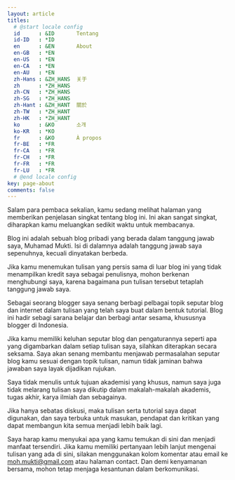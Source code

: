 ```yaml
---
layout: article
titles:
  # @start locale config
  id	  : &ID		  Tentang
  id-ID	  : *ID
  en      : &EN       About
  en-GB   : *EN
  en-US   : *EN
  en-CA   : *EN
  en-AU   : *EN
  zh-Hans : &ZH_HANS  关于
  zh      : *ZH_HANS
  zh-CN   : *ZH_HANS
  zh-SG   : *ZH_HANS
  zh-Hant : &ZH_HANT  關於
  zh-TW   : *ZH_HANT
  zh-HK   : *ZH_HANT
  ko      : &KO       소개
  ko-KR   : *KO
  fr      : &KO       À propos
  fr-BE   : *FR
  fr-CA   : *FR
  fr-CH   : *FR
  fr-FR   : *FR
  fr-LU   : *FR
  # @end locale config
key: page-about
comments: false
---
```


Salam para pembaca sekalian, kamu sedang melihat halaman yang memberikan penjelasan singkat tentang blog ini. Ini akan sangat singkat, diharapkan kamu meluangkan sedikit waktu untuk membacanya.

Blog ini adalah sebuah blog pribadi yang berada dalam tanggung jawab saya, Muhamad Mukti. Isi di dalamnya adalah tanggung jawab saya sepenuhnya, kecuali dinyatakan berbeda.

Jika kamu menemukan tulisan yang persis sama di luar blog ini yang tidak menampilkan kredit saya sebagai penulisnya, mohon berkenan menghubungi saya, karena bagaimana pun tulisan tersebut tetaplah tanggung jawab saya.

Sebagai seorang blogger saya senang berbagi pelbagai topik seputar blog dan internet dalam tulisan yang telah saya buat dalam bentuk tutorial. Blog ini hadir sebagi sarana belajar dan berbagi antar sesama, khususnya blogger di Indonesia.

Jika kamu memiliki keluhan seputar blog dan pengaturannya seperti apa yang digambarkan dalam setiap tulisan saya, silahkan diterapkan secara seksama. Saya akan senang membantu menjawab permasalahan seputar blog kamu sesuai dengan topik tulisan, namun tidak jaminan bahwa jawaban saya layak dijadikan rujukan.

Saya tidak menulis untuk tujuan akademisi yang khusus, namun saya juga tidak melarang tulisan saya dikutip dalam makalah-makalah akademis, tugas akhir, karya ilmiah dan sebagainya.

Jika hanya sebatas diskusi, maka tulisan serta tutorial saya dapat digunakan, dan saya terbuka untuk masukan, pendapat dan kritikan yang dapat membangun kita semua menjadi lebih baik lagi.

Saya harap kamu menyukai apa yang kamu temukan di sini dan menjadi manfaat tersendiri. Jika kamu memiliki pertanyaan lebih lanjut mengenai tulisan yang ada di sini, silakan menggunakan kolom komentar atau email ke moh.mukti@gmail.com atau halaman contact. Dan demi kenyamanan bersama, mohon tetap menjaga kesantunan dalam berkomunikasi.
